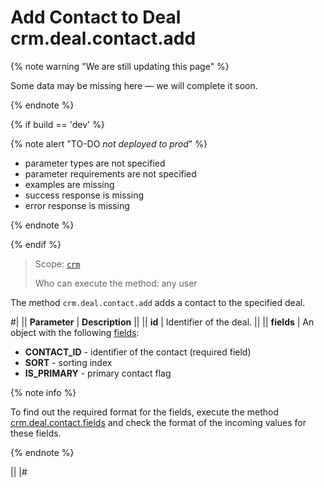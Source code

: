 # Add Contact to Deal crm.deal.contact.add

{% note warning "We are still updating this page" %}

Some data may be missing here — we will complete it soon.

{% endnote %}

{% if build == 'dev' %}

{% note alert "TO-DO _not deployed to prod_" %}

- parameter types are not specified
- parameter requirements are not specified
- examples are missing
- success response is missing
- error response is missing

{% endnote %}

{% endif %}

> Scope: [`crm`](../../../scopes/permissions.md)
>
> Who can execute the method: any user

The method `crm.deal.contact.add` adds a contact to the specified deal.

#|
|| **Parameter** | **Description** ||
|| **id** | Identifier of the deal. ||
|| **fields** | An object with the following [fields](./crm-deal-contact-fields.md): 
- **CONTACT_ID** - identifier of the contact (required field) 
- **SORT** - sorting index 
- **IS_PRIMARY** - primary contact flag 

{% note info %}

To find out the required format for the fields, execute the method [crm.deal.contact.fields](./crm-deal-contact-fields.md) and check the format of the incoming values for these fields. 

{% endnote %}

||
|#